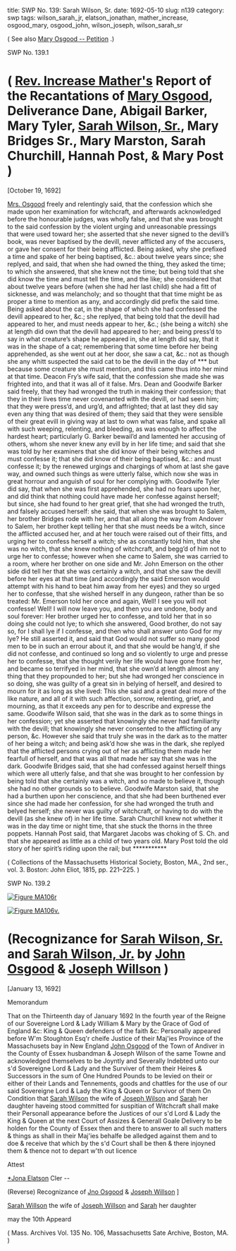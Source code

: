 title: SWP No. 139: Sarah Wilson, Sr.
date: 1692-05-10
slug: n139
category: swp
tags: wilson_sarah_jr, elatson_jonathan, mather_increase, osgood_mary, osgood_john, wilson_joseph, wilson_sarah_sr




( See also [Mary Osgood -- Petition](/n96.html#n96.3) .)

<div markdown class="doc" id="n139.1">

<div class="doc_id">SWP No. 139.1</div>


# ( [Rev. Increase Mather's](/tag/mather_increase.html) Report of the Recantations of [Mary Osgood](/tag/osgood_mary.html), Deliverance Dane, Abigail Barker, Mary Tyler, [Sarah Wilson, Sr.](/tag/wilson_sarah_sr.html), Mary Bridges Sr., Mary Marston, Sarah Churchill, Hannah Post, & Mary Post )

[October 19, 1692]

[Mrs. Osgood](/tag/osgood_mary.html) freely and relentingly said, that the confession which she made upon her examination for witchcraft, and afterwards acknowledged before the honourable judges, was
wholly false, and that she was brought to the said confession by the violent urging and
unreasonable pressings that were used toward her; she asserted that she never signed to the
devill’s book, was never baptised by the devill, never afflicted any of the accusers, or gave her
consent for their being afflicted. Being asked, why she prefixed a time and spake of her being
baptised, &c.: about twelve years since; she replyed, and said, that when she had owned the
thing, they asked the time; to which she answered, that she knew not the time; but being
told that she did know the time and must tell the time, and the like; she considered that
about twelve years before (when she had her last child) she had a fitt of sicknesse, and was
melancholy; and so thought that that time might be as proper a time to mention as any, and
accordingly did prefix the said time.
Being asked about the cat, in the shape of which she had confessed the devill appeared to
her, &c.; she replyed, that being told that the devill had appeared to her, and must needs
appear to her, &c.; (she being a witch) she at length did own that the devill had appeared to
her; and being press’d to say in what creature’s shape he appeared in, she at length did say,
that it was in the shape of a cat; remembering that some time before her being apprehended,
as she went out at her door, she saw a cat, &c.: not as though she any whitt suspected the
said cat to be the devill in the day of *** but because some creature she must mention, and
this came thus into her mind at that time.
Deacon Fry’s wife said, that the confession she made she was frighted into, and that it
was all of it false.
Mrs. Dean and Goodwife Barker said freely, that they had wronged the truth in making
their confession; that they in their lives time never covenanted with the devill, or had seen
him; that they were press’d, and urg’d, and affrighted; that at last they did say even any thing
that was desired of them; they said that they were sensible of their great evill in giving way at
last to own what was false, and spake all with such weeping, relenting, and bleeding, as was
enough to affect the hardest heart; particularly G. Barker bewail’d and lamented her accusing
of others, whom she never knew any evill by in her life time; and said that she was told by her
examiners that she did know of their being witches and must confesse it; that she did know of
their being baptised, &c.: and must confesse it; by the renewed urgings and chargings of whom at last she gave way, and owned such things as were utterly false, which now she was
in great horrour and anguish of soul for her complying with.
Goodwife Tyler did say, that when she was first apprehended, she had no fears upon her,
and did think that nothing could have made her confesse against herself; but since, she had
found to her great grief, that she had wronged the truth, and falsely accused herself: she said,
that when she was brought to Salem, her brother Bridges rode with her, and that all along
the way from Andover to Salem, her brother kept telling her that she must needs be a witch,
since the afflicted accused her, and at her touch were raised out of their fitts, and urging her
to confess herself a witch; she as constantly told him, that she was no witch, that she knew
nothing of witchcraft, and begg’d of him not to urge her to confesse; however when she came
to Salem, she was carried to a room, where her brother on one side and Mr. John Emerson
on the other side did tell her that she was certainly a witch, and that she saw the devill before
her eyes at that time (and accordingly the said Emerson would attempt with his hand to beat
him away from her eyes) and they so urged her to confesse, that she wished herself in any
dungeon, rather than be so treated: Mr. Emerson told her once and again, Well! I see you
will not confesse! Well! I will now leave you, and then you are undone, body and soul
forever: Her brother urged her to confesse, and told her that in so doing she could not lye; to
which she answered, Good brother, do not say so, for I shall lye if I confesse, and then who
shall answer unto God for my lye? He still asserted it, and said that God would not suffer so
many good men to be in such an errour about it, and that she would be hang’d, if she did not
confesse, and continued so long and so violently to urge and presse her to confesse, that she
thought verily her life would have gone from her, and became so terrifyed in her mind, that
she own’d at length almost any thing that they propounded to her; but she had wronged her
conscience in so doing, she was guilty of a great sin in belying of herself, and desired to
mourn for it as long as she lived: This she said and a great deal more of the like nature, and
all of it with such affection, sorrow, relenting, grief, and mourning, as that it exceeds any pen
for to describe and expresse the same.
Goodwife Wilson said, that she was in the dark as to some things in her confession; yet
she asserted that knowingly she never had familiarity with the devill; that knowingly she
never consented to the afflicting of any person, &c. However she said that truly she was in
the dark as to the matter of her being a witch; and being ask’d how she was in the dark, she
replyed that the afflicted persons crying out of her as afflicting them made her fearfull of
herself, and that was all that made her say that she was in the dark.
Goodwife Bridges said, that she had confessed against herself things which were all
utterly false, and that she was brought to her confession by being told that she certainly was a
witch, and so made to believe it, though she had no other grounds so to believe.
Goodwife Marston said, that she had a burthen upon her conscience, and that she had
been burthened ever since she had made her confession, for she had wronged the truth and
belyed herself; she never was guilty of witchcraft, or having to do with the devill (as she knew
of) in her life time.
Sarah Churchill knew not whether it was in the day time or night time, that she stuck
the thorns in the three poppets.
Hannah Post said, that Margaret Jacobs was choking of S. Ch. and that she appeared as
little as a child of two years old.
Mary Post told the old story of her spirit’s riding upon the rail; but ***********



( Collections of the Massachusetts Historical Society, Boston, MA., 2nd ser., vol. 3. Boston: John Eliot, 1815, pp. 221–225. )


</div>



<div markdown class="doc" id="n139.2">

<div class="doc_id">SWP No. 139.2</div>

<span markdown class="figure">[![Figure MA106r](archives/MA135/small/MA106r.jpg)](archives/MA135/large/MA106r.jpg)</span>

<span markdown class="figure">[![Figure MA106v.](archives/MA135/small/MA106v.jpg)](archives/MA135/large/MA106v.jpg)</span>

# (Recognizance for [Sarah Wilson, Sr.](/tag/wilson_sarah_sr.html) and [Sarah Wilson, Jr.](/tag/wilson_sarah_jr.html) by [John Osgood](/tag/osgood_john.html) & [Joseph Willson](/tag/wilson_joseph.html) )

[January 13, 1692]

Memorandum 

That on the Thirteenth day of January 1692 In the fourth year of the Reigne of our Sovereigne Lord & Lady William & Mary by the Grace of God of England &c: King & Queen defenders of the faith &c: Personally appeared before W'm Stoughton Esq'r cheife Justice of their Maj'ies Province of the Massachusets bay in New England [John Osgood](/tag/osgood_john.html) of the Town of Andiver in the County of Essex husbandman & Joseph Wilson of the same Towne and acknowledged themselves to be Joyntly and Severally Indebted unto our s'd Sovereigne Lord & Lady and the Surviver of them their Heires & Successors in the sum of One Hundred Pounds to be levied on their or  either of their Lands and Tennements, goods and chattles for the use of our said Sovereigne Lord & Lady the King & Queen or Survivor of them On Condition that [Sarah Wilson](/tag/wilson_sarah_sr.html) the wife of [Joseph Wilson](/tag/wilson_joseph.html) and [Sarah](/tag/wilson_sarah_jr.html) her daughter haveing stood committed for suspitian of Witchcraft shall make their Personall appearance before the Justices of our s'd Lord & Lady the King & Queen at the next Court of Assizes & Generall Goale Delivery to be holden for the County of Essex then and there to answer to all such matters & things as shall in their Maj'ies behalfe be alledged against them and to doe & receive that which by the s'd Court shall be then & there injoyned them & thence not to depart w'th out licence

Attest 

[*Jona Elatson](/tag/elatson_jonathan.html) Cler --

(Reverse) Recognizance of [Jno Osgood](/tag/osgood_john.html) & [Joseph Willson](/tag/wilson_joseph.html) ]

[Sarah Willson](/tag/wilson_sarah_sr.html) the wife of [Joseph Willson](/tag/wilson_joseph.html) and [Sarah](/tag/wilson_sarah_jr.html) her daughter

may the 10th Appeard

( Mass. Archives Vol. 135 No. 106, Massachusetts Sate Archive, Boston, MA. )


</div>

